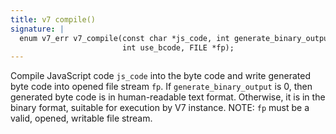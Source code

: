```yaml
---
title: v7 compile()
signature: |
  enum v7_err v7_compile(const char *js_code, int generate_binary_output,
                         int use_bcode, FILE *fp);
---
```


Compile JavaScript code `js_code` into the byte code and write generated
byte code into opened file stream `fp`. If `generate_binary_output` is 0,
then generated byte code is in human-readable text format. Otherwise, it is
in the binary format, suitable for execution by V7 instance.
NOTE: `fp` must be a valid, opened, writable file stream. 

